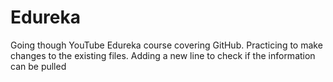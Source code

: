 # Edureka
Going though YouTube Edureka course covering GitHub.
Practicing to make changes to the existing files.
Adding a new line to check if the information can be pulled 
